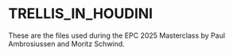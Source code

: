 # TRELLIS_IN_HOUDINI
 
These are the files used during the EPC 2025 Masterclass by Paul Ambrosiussen and Moritz Schwind.
